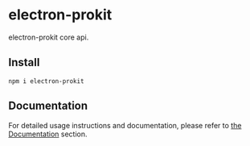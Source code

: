 # electron-prokit

electron-prokit core api.

## Install
`npm i electron-prokit`

## Documentation

For detailed usage instructions and documentation, please refer to [the Documentation](https://xutaotaotao.github.io/electron-prokit/) section.